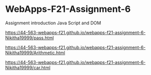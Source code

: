 # WebApps-F21-Assignment-6
Assignment introduction Java Script and DOM

 https://44-563-webapps-f21.github.io/webapps-f21-assignment-6-Nikitha19999/pass.html

 https://44-563-webapps-f21.github.io/webapps-f21-assignment-6-Nikitha19999/Arithmetic.html

  https://44-563-webapps-f21.github.io/webapps-f21-assignment-6-Nikitha19999/car.html
  